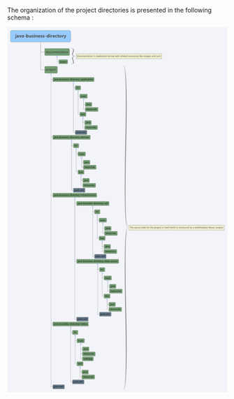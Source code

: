 The organization of the project directories is presented in the following schema :

![organization of the directories](assets/project-directories-organization.png)
